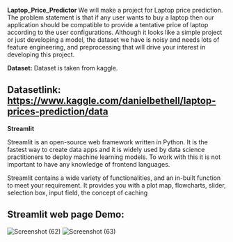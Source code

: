  **Laptop_Price_Predictor**
We will make a project for Laptop price prediction. The problem statement is that if any user wants to buy a laptop then our application should be compatible to provide a tentative price of laptop according to the user configurations. Although it looks like a simple project or just developing a model, the dataset we have is noisy and needs lots of feature engineering, and preprocessing that will drive your interest in developing this project.

**Dataset:**
Dataset is taken from kaggle.
## Datasetlink: https://www.kaggle.com/danielbethell/laptop-prices-prediction/data

**Streamlit**

Streamlit is an open-source web framework written in Python. It is the fastest way to create data apps and it is widely used by data science practitioners to deploy machine learning models. To work with this it is not important to have any knowledge of frontend languages.

Streamlit contains a wide variety of functionalities, and an in-built function to meet your requirement. It provides you with a plot map, flowcharts, slider, selection box, input field, the concept of caching

## Streamlit web page Demo:
![Screenshot (62)](https://user-images.githubusercontent.com/92773900/148543887-1eaceae6-fdc3-4a19-bd22-60fca058c385.png)
![Screenshot (63)](https://user-images.githubusercontent.com/92773900/148543896-20b84d46-f63f-4cfb-a17b-981afa535352.png)
